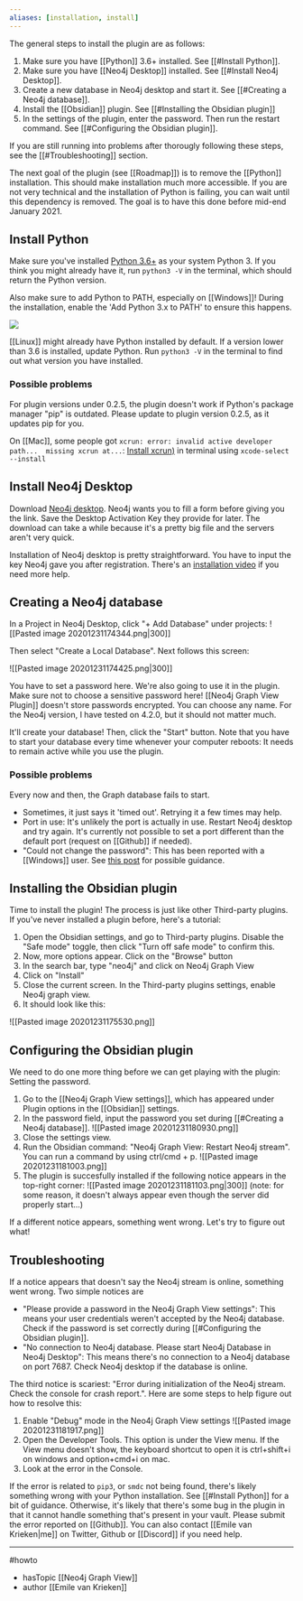 ```yaml
---
aliases: [installation, install]
---
```



The general steps to install the plugin are as follows:
1. Make sure you have [[Python]] 3.6+ installed. See [[#Install Python]].
2. Make sure you have [[Neo4j Desktop]] installed. See [[#Install Neo4j Desktop]].
3. Create a new database in Neo4j desktop and start it. See [[#Creating a Neo4j database]].
5. Install the [[Obsidian]] plugin. See [[#Installing the Obsidian plugin]]
6. In the settings of the plugin, enter the password. Then run the restart command. See [[#Configuring the Obsidian plugin]].

If you are still running into problems after thorougly following these steps, see the [[#Troubleshooting]] section. 

The next goal of the plugin (see [[Roadmap]]) is to remove the [[Python]] installation. This should make installation much more accessible. If you are not very technical and the installation of Python is failing, you can wait until this dependency is removed. The goal is to have this done before mid-end January 2021. 

## Install Python
Make sure you've installed [Python 3.6+](https://www.python.org/downloads/) as your system Python 3. If you think you might already have it, run `python3 -V` in the terminal, which should return the Python version.

Also make sure to add Python to PATH, especially on [[Windows]]! During the installation, enable the 'Add Python 3.x to PATH' to ensure this happens.

![](https://docs.python.org/3/_images/win_installer.png)

[[Linux]] might already have Python installed by default. If a version lower than 3.6 is installed, update Python. Run `python3 -V` in the terminal to find out what version you have installed. 

### Possible problems
For plugin versions under 0.2.5, the plugin doesn't work if Python's package manager "pip" is outdated. Please update to plugin version 0.2.5, as it updates pip for you. 

On [[Mac]], some people got `xcrun: error: invalid active developer path...  missing xcrun at...`: [Install xcrun)](https://apple.stackexchange.com/questions/254380/why-am-i-getting-an-invalid-active-developer-path-when-attempting-to-use-git-a) in terminal using `xcode-select --install` 

## Install Neo4j Desktop
Download [Neo4j desktop](https://neo4j.com/download/). Neo4j wants you to fill a form before giving you the link. Save the Desktop Activation Key they provide for later. The download can take a while because it's a pretty big file and the servers aren't very quick. 

Installation of Neo4j desktop is pretty straightforward. You have to input the key Neo4j gave you after registration. There's an [installation video](https://www.youtube.com/watch?v=pPhJi9twN9Q&feature=emb_title) if you need more help. 

## Creating a Neo4j database
In a Project in Neo4j Desktop, click "+ Add Database" under projects:
![[Pasted image 20201231174344.png|300]]

Then select "Create a Local Database". Next follows this screen: 

![[Pasted image 20201231174425.png|300]]

You have to set a password here. We're also going to use it in the plugin. Make sure not to choose a sensitive password here! [[Neo4j Graph View Plugin]] doesn't store passwords encrypted. 
You can choose any name. For the Neo4j version, I have tested on 4.2.0, but it should not matter much. 

It'll create your database! Then, click the "Start" button. Note that you have to start your database every time whenever your computer reboots: It needs to remain active while you use the plugin. 

### Possible problems
Every now and then, the Graph database fails to start.
- Sometimes, it just says it 'timed out'. Retrying it a few times may help.
- Port in use: It's unlikely the port is actually in use. Restart Neo4j desktop and try again. It's currently not possible to set a port different than the default port (request on [[Github]] if needed).
- "Could not change the password": This has been reported with a [[Windows]] user. See [this post](https://stackoverflow.com/questions/49342422/neo4j-database-failed-to-create-error-could-not-change-password) for possible guidance.

## Installing the Obsidian plugin
Time to install the plugin! The process is just like other Third-party plugins. If you've never installed a plugin before, here's a tutorial:

1. Open the Obsidian settings, and go to Third-party plugins. Disable the "Safe mode" toggle, then click "Turn off safe mode" to confirm this. 
2. Now, more options appear. Click on the "Browse" button
3. In the search bar, type "neo4j" and click on Neo4j Graph View
4. Click on "Install"
5. Close the current screen. In the Third-party plugins settings, enable Neo4j graph view. 
6. It should look like this:

![[Pasted image 20201231175530.png]]


## Configuring the Obsidian plugin
We need to do one more thing before we can get playing with the plugin: Setting the password. 
1. Go to the [[Neo4j Graph View settings]], which has appeared under Plugin options in the [[Obsidian]] settings. 
2. In the password field, input the password you set during [[#Creating a Neo4j database]].  ![[Pasted image 20201231180930.png]]
3. Close the settings view.
4. Run the Obsidian command: "Neo4j Graph View: Restart Neo4j stream". You can run a command by using ctrl/cmd + p. ![[Pasted image 20201231181003.png]]
5. The plugin is succesfully installed if the following notice appears in the top-right corner: ![[Pasted image 20201231181103.png|300]] (note: for some reason, it doesn't always appear even though the server did properly start...)

If a different notice appears, something went wrong. Let's try to figure out what!
## Troubleshooting
If a notice appears that doesn't say the Neo4j stream is online, something went wrong. Two simple notices are
- "Please provide a password in the Neo4j Graph View settings": This means your user credentials weren't accepted by the Neo4j database. Check if the password is set correctly during [[#Configuring the Obsidian plugin]].
- "No connection to Neo4j database. Please start Neo4j Database in Neo4j Desktop": This means there's no connection to a Neo4j database on port 7687. Check Neo4j desktop if the database is online.

The third notice is scariest: "Error during initialization of the Neo4j stream. Check the console for crash report.". Here are some steps to help figure out how to resolve this:
1. Enable "Debug" mode in the Neo4j Graph View settings ![[Pasted image 20201231181917.png]]
2. Open the Developer Tools. This option is under the View menu. If the View menu doesn't show, the keyboard shortcut to open it is ctrl+shift+i on windows and option+cmd+i on mac.
3. Look at the error in the Console. 

If the error is related to `pip3`, or `smdc` not being found, there's likely something wrong with your Python installation. See [[#Install Python]] for a bit of guidance. 
Otherwise, it's likely that there's some bug in the plugin in that it cannot handle something that's present in your vault. Please submit the error reported on [[Github]]. 
You can also contact [[Emile van Krieken|me]] on Twitter, Github or [[Discord]] if you need help. 

--- 
#howto
- hasTopic [[Neo4j Graph View]]
- author [[Emile van Krieken]]